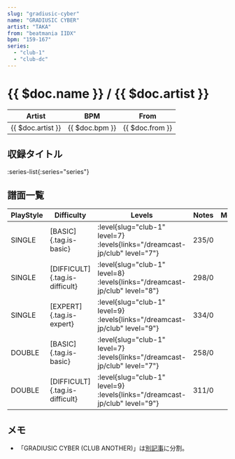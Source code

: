 ```yaml
---
slug: "gradiusic-cyber"
name: "GRADIUSIC CYBER"
artist: "TAKA"
from: "beatmania IIDX"
bpm: "159-167"
series:
  - "club-1"
  - "club-dc"
---
```


# {{ $doc.name }} / {{ $doc.artist }}

|Artist|BPM|From|
|------|---|----|
|{{ $doc.artist }}|{{ $doc.bpm }}|{{ $doc.from }}|

## 収録タイトル

:series-list{:series="series"}

## 譜面一覧

|PlayStyle|Difficulty|Levels|Notes|Movie|
|---------|----------|------|-----|-----|
|SINGLE|[BASIC]{.tag.is-basic}|<div class="field is-grouped is-grouped-multiline"> :level{slug="club-1" level=7}  :levels{links="/dreamcast-jp/club" level="7"}</div>|235/0||
|SINGLE|[DIFFICULT]{.tag.is-difficult}|<div class="field is-grouped is-grouped-multiline"> :level{slug="club-1" level=8}  :levels{links="/dreamcast-jp/club" level="8"}</div>|298/0||
|SINGLE|[EXPERT]{.tag.is-expert}|<div class="field is-grouped is-grouped-multiline"> :level{slug="club-1" level=9}  :levels{links="/dreamcast-jp/club" level="9"}</div>|334/0||
|DOUBLE|[BASIC]{.tag.is-basic}|<div class="field is-grouped is-grouped-multiline"> :level{slug="club-1" level=7}  :levels{links="/dreamcast-jp/club" level="7"}</div>|258/0||
|DOUBLE|[DIFFICULT]{.tag.is-difficult}|<div class="field is-grouped is-grouped-multiline"> :level{slug="club-1" level=9}  :levels{links="/dreamcast-jp/club" level="9"}</div>|311/0||

## メモ

- 「GRADIUSIC CYBER (CLUB ANOTHER)」は[別記事](/songs/gradiusic-cyber-another)に分割。
